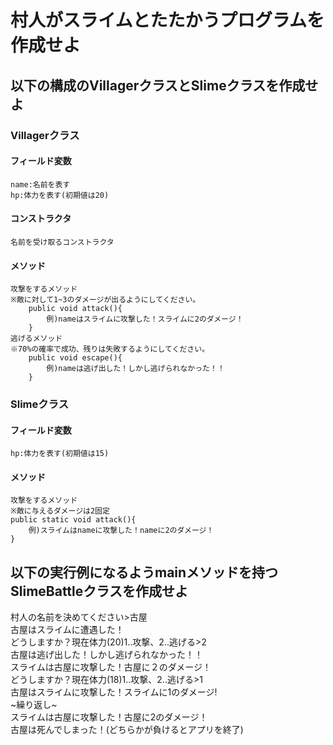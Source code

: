 # 村人がスライムとたたかうプログラムを作成せよ

## 以下の構成のVillagerクラスとSlimeクラスを作成せよ

### Villagerクラス

#### フィールド変数
	name:名前を表す  
	hp:体力を表す(初期値は20)  
#### コンストラクタ
	名前を受け取るコンストラクタ
#### メソッド
	攻撃をするメソッド
	※敵に対して1~3のダメージが出るようにしてください。
		public void attack(){
			例)nameはスライムに攻撃した！スライムに2のダメージ！
		}
	逃げるメソッド
	※70%の確率で成功、残りは失敗するようにしてください。
		public void escape(){
			例)nameは逃げ出した！しかし逃げられなかった！！
		}

### Slimeクラス

#### フィールド変数
	hp:体力を表す(初期値は15)

#### メソッド
	攻撃をするメソッド
	※敵に与えるダメージは2固定
	public static void attack(){
		例)スライムはnameに攻撃した！nameに2のダメージ！
	}

## 以下の実行例になるようmainメソッドを持つSlimeBattleクラスを作成せよ

村人の名前を決めてください>古屋  
古屋はスライムに遭遇した！  
どうしますか？現在体力(20)1..攻撃、2..逃げる>2  
古屋は逃げ出した！しかし逃げられなかった！！  
スライムは古屋に攻撃した！古屋に２のダメージ！  
どうしますか？現在体力(18)1..攻撃、2..逃げる>1  
古屋はスライムに攻撃した！スライムに1のダメージ!  
~繰り返し~  
スライムは古屋に攻撃した！古屋に2のダメージ！  
古屋は死んでしまった！(どちらかが負けるとアプリを終了)  
